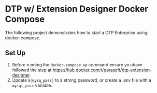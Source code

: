 # DTP w/ Extension Designer Docker Compose
The following project demonstrates how to start a DTP Enterprise using docker-compose.

## Set Up
1. Before running the `docker-compose up` command ensure yo uhave followed the step at https://hub.docker.com/r/parasoft/dtp-extension-designer.
2. Update `${mysq_pass}` to a strong password, or create a .env file with a `mysql_pass` variable.
